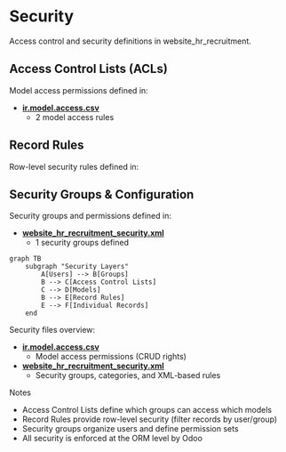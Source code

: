 # Security

Access control and security definitions in website_hr_recruitment.

## Access Control Lists (ACLs)

Model access permissions defined in:
- **[ir.model.access.csv](../website_hr_recruitment/security/ir.model.access.csv)**
  - 2 model access rules

## Record Rules

Row-level security rules defined in:

## Security Groups & Configuration

Security groups and permissions defined in:
- **[website_hr_recruitment_security.xml](../website_hr_recruitment/security/website_hr_recruitment_security.xml)**
  - 1 security groups defined

```mermaid
graph TB
    subgraph "Security Layers"
        A[Users] --> B[Groups]
        B --> C[Access Control Lists]
        C --> D[Models]
        B --> E[Record Rules]
        E --> F[Individual Records]
    end
```

Security files overview:
- **[ir.model.access.csv](../website_hr_recruitment/security/ir.model.access.csv)**
  - Model access permissions (CRUD rights)
- **[website_hr_recruitment_security.xml](../website_hr_recruitment/security/website_hr_recruitment_security.xml)**
  - Security groups, categories, and XML-based rules

Notes
- Access Control Lists define which groups can access which models
- Record Rules provide row-level security (filter records by user/group)
- Security groups organize users and define permission sets
- All security is enforced at the ORM level by Odoo
